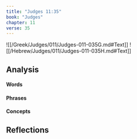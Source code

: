 ```yaml
---
title: "Judges 11:35"
book: "Judges"
chapter: 11
verse: 35
---
```

![[/Greek/Judges/011/Judges-011-035G.md#Text]]
![[/Hebrew/Judges/011/Judges-011-035H.md#Text]]

## Analysis

#### Words

#### Phrases

#### Concepts

## Reflections
